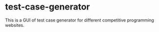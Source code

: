 # test-case-generator
This is a GUI of test case generator for different competitive programming websites.
